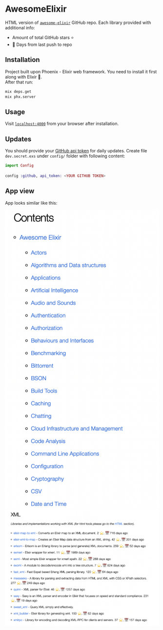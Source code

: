# AwesomeElixir

HTML version of [`awesome-elixir`](https://github.com/h4cc/awesome-elixir)
GitHub repo. Each library provided with additional info:

- Amount of total GitHub stars ⭐
- 📅 Days from last push to repo

## Installation

Project built upon Phoenix - Elixir web framework.
You need to install it first along with Elixir 🙂.<br>
After that run:

```sh
mix deps.get
mix phx.server
```

## Usage

Visit [`localhost:4000`](http://localhost:4000) from your browser after installation.

## Updates

You should provide your [GitHub api token](https://docs.github.com/en/authentication/keeping-your-account-and-data-secure/creating-a-personal-access-token) for daily updates.
Create file `dev.secret.exs` under `config/` folder with following content:

```elixir
import Config

config :github, api_token: <YOUR GITHUB TOKEN>
```

## App view

App looks similar like this:

<div>
  <img alt="navigation" src="./doc/screen_2.png">
</div>

<div>
  <img alt="links" src="./doc/screen_1.png">
</div>


